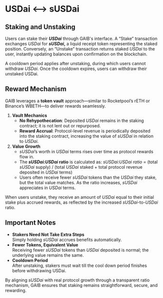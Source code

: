 # USDai <--> sUSDai

## Staking and Unstaking

Users can stake their _**USDai**_ through GAIB's interface. A “Stake” transaction exchanges _USDai_ for _**sUSDai**_**,** a liquid receipt token representing the staked position. Conversely, an “Unstake” transaction returns staked _USDai_ to the user, instantly updating balances upon confirmation on the blockchain.

A cooldown period applies after unstaking, during which users cannot withdraw _USDai_. Once the cooldown expires, users can withdraw their unstaked USDai.

## Reward Mechanism

GAIB leverages a **token vault** approach—similar to Rocketpool’s rETH or Binance’s WBETH—to deliver rewards seamlessly.

1. **Vault Mechanics**
   * **No Rehypothecation**: Deposited _USDai_ remains in the staking contract; it is not lent out or repurposed.
   * **Reward Accrual**: Protocol-level revenue is periodically deposited into the staking contract, increasing the value of _sUSDai_ in relation to _USDai_.
2. **Value Growth**
   * _sUSDai_’s worth in _USDai_ terms rises over time as protocol rewards flow in.
   * The _**sUSDai:USDai**_**&#x20;ratio** is calculated as: _sUSDai:USDai ratio_ = (total _sUSDai_ supply) / (total _USDai_ staked + total protocol revenue deposited in _USDai_ terms)
   * Users often receive fewer _sUSDai_ tokens than the _USDai_ they stake, but the total value matches. As the ratio increases, _sUSDai_ appreciates in _USDai_ terms.&#x20;

When users unstake, they receive an amount of _USDai_ equal to their initial stake plus accrued rewards, as reflected by the increased _sUSDai_-to-_USDai_ ratio.

## Important Notes

* **Stakers Need Not Take Extra Steps**\
  Simply holding _sUSDai_ accrues benefits automatically.
* **Fewer Tokens, Equivalent Value**\
  Receiving fewer _sUSDai_ tokens than _USDai_ deposited is normal; the underlying value remains the same.
* **Cooldown Period**\
  After unstaking, stakers must wait till the cool down period finishes before withdrawing USDai.

By aligning _sUSDai_ with real protocol growth through a transparent ratio mechanism, GAIB ensures that staking remains straightforward, secure, and rewarding.
